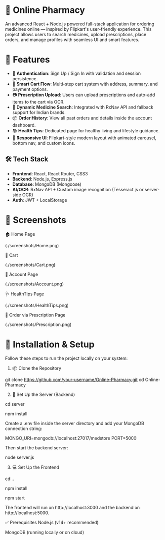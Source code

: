 # 💊 Online Pharmacy

An advanced React + Node.js powered full-stack application for ordering medicines online — inspired by Flipkart's user-friendly experience. This project allows users to search medicines, upload prescriptions, place orders, and manage profiles with seamless UI and smart features.

# 🚀 Features

- 🔐 **Authentication**: Sign Up / Sign In with validation and session persistence.
- 🛒 **Smart Cart Flow**: Multi-step cart system with address, summary, and payment options.
- 📷 **Prescription Upload**: Users can upload prescriptions and auto-add items to the cart via OCR.
- 🔎 **Dynamic Medicine Search**: Integrated with RxNav API and fallback support for Indian brands.
- 📦 **Order History**: View all past orders and details inside the account dashboard.
- 📚 **Health Tips**: Dedicated page for healthy living and lifestyle guidance.
- 🎨 **Responsive UI**: Flipkart-style modern layout with animated carousel, bottom nav, and custom icons.

## 🛠️ Tech Stack

- **Frontend**: React, React Router, CSS3
- **Backend**: Node.js, Express.js
- **Database**: MongoDB (Mongoose)
- **AI/OCR**: RxNav API + Custom image recognition (Tesseract.js or server-side OCR)
- **Auth**: JWT + LocalStorage


# 📸 Screenshots 

🏠 Home Page

(./screenshots/Home.png)  

🛒 Cart

(./screenshots/Cart.png)  

👤 Account Page

(./screenshots/Account.png)  

🩺 HealthTips Page

(./screenshots/HealthTips.png)  

📄  Order via Prescription Page

(./screenshots/Prescription.png) 


# 🚀 Installation & Setup
Follow these steps to run the project locally on your system:

1. 📦 Clone the Repository

git clone https://github.com/your-username/Online-Pharmacy.git
cd Online-Pharmacy

2. 📁 Set Up the Server (Backend)

cd server

npm install

Create a .env file inside the server directory and add your MongoDB connection string:

MONGO_URI=mongodb://localhost:27017/medstore
PORT=5000

Then start the backend server:

node server.js

3. 💻 Set Up the Frontend 

cd ..

npm install

npm start

The frontend will run on http://localhost:3000 and the backend on http://localhost:5000.

✅ Prerequisites
Node.js (v14+ recommended)

MongoDB (running locally or on cloud)
